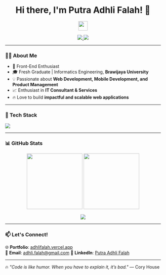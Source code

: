 <h1 align="center">Hi there, I'm Putra Adhli Falah! 👋</h1>  
<p align="center">
  <img src="https://media.giphy.com/media/hvRJCLFzcasrR4ia7z/giphy.gif" width="30px">
</p>

<p align="center">
  <a href="https://linkedin.com/in/putra-adhli-falah">
    <img src="https://img.shields.io/badge/LinkedIn-%230077B5.svg?style=for-the-badge&logo=linkedin&logoColor=white" />
  </a>
  <a href="https://github.com/adhli-business">
    <img src="https://img.shields.io/github/followers/adhli-business?style=for-the-badge" />
  </a>
</p>

---

### 👨‍💻 About Me  
- 🚀 Front-End Enthusiast
- 🎓 Fresh Graduate | Informatics Engineering, **Brawijaya University**
- 💡 Passionate about **Web Development, Mobile Development, and Product Management**
- 📈 Enthusiast in **IT Consultant & Services**
- 🔥 Love to build **impactful and scalable web applications**

---

### 🚀 Tech Stack  

<p align="left">
  <img src="https://skillicons.dev/icons?i=react,js,ts,html,css,tailwind,bootstrap,nextjs,nodejs,figma" />
</p>

---

### 📊 GitHub Stats  

<p align="center">
  <img height="180em" src="https://github-readme-stats.vercel.app/api?username=adhli-business&show_icons=true&theme=radical&count_private=true"/>
  <img height="180em" src="https://github-readme-stats.vercel.app/api/top-langs/?username=adhli-business&layout=compact&theme=radical"/>
</p>

<p align="center">
  <img src="https://github-readme-streak-stats.herokuapp.com/?user=adhli-business&theme=radical" />
</p>

---

### 📫 Let's Connect!  
🌐 **Portfolio**: [adhlifalah.vercel.app](https://adhlifalah.vercel.app/)  
📧 **Email**: adhli.falah@gmail.com
📱 **LinkedIn**: [Putra Adhli Falah](https://linkedin.com/in/putra-adhli-falah)  

---

🔥 *"Code is like humor. When you have to explain it, it’s bad."* — Cory House
